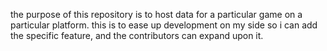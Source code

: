 the purpose of this repository is to host data for a particular game on a particular platform. this is to ease up development on my side so i can add the specific feature, and the contributors can expand upon it.
